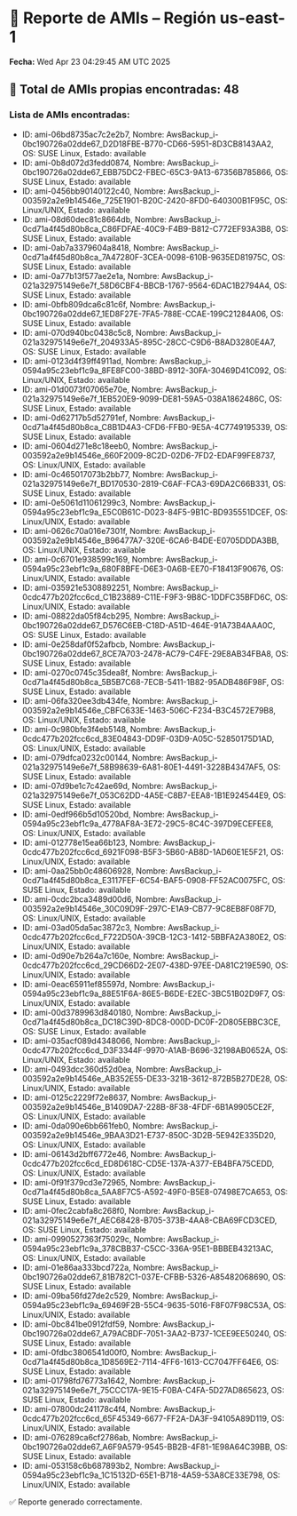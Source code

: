 # 📄 Reporte de AMIs – Región us-east-1
**Fecha:** Wed Apr 23 04:29:45 AM UTC 2025

## 🧬 Total de AMIs propias encontradas: 48

### Lista de AMIs encontradas:
- ID: ami-06bd8735ac7c2e2b7, Nombre: AwsBackup_i-0bc190726a02dde67_D2D18FBE-B770-CD66-5951-8D3CB8143AA2, OS: SUSE Linux, Estado: available
- ID: ami-0b8d072d3fedd0874, Nombre: AwsBackup_i-0bc190726a02dde67_EBB75DC2-FBEC-65C3-9A13-67356B785866, OS: SUSE Linux, Estado: available
- ID: ami-0456bb90140122c40, Nombre: AwsBackup_i-003592a2e9b14546e_725E1901-B20C-2420-8FD0-640300B1F95C, OS: Linux/UNIX, Estado: available
- ID: ami-08d60dec81c8664db, Nombre: AwsBackup_i-0cd71a4f45d80b8ca_C86FDFAE-40C9-F4B9-B812-C772EF93A3B8, OS: SUSE Linux, Estado: available
- ID: ami-0ab7a3379604a8418, Nombre: AwsBackup_i-0cd71a4f45d80b8ca_7A47280F-3CEA-0098-610B-9635ED81975C, OS: SUSE Linux, Estado: available
- ID: ami-0a77b13f577ae2e1a, Nombre: AwsBackup_i-021a32975149e6e7f_58D6CBF4-BBCB-1767-9564-6DAC1B2794A4, OS: SUSE Linux, Estado: available
- ID: ami-0bfb809dca6c81c6f, Nombre: AwsBackup_i-0bc190726a02dde67_1ED8F27E-7FA5-788E-CCAE-199C21284A06, OS: SUSE Linux, Estado: available
- ID: ami-070d940bc0438c5c8, Nombre: AwsBackup_i-021a32975149e6e7f_204933A5-895C-28CC-C9D6-B8AD3280E4A7, OS: SUSE Linux, Estado: available
- ID: ami-0123d4f39ff4911ad, Nombre: AwsBackup_i-0594a95c23ebf1c9a_8FE8FC00-38BD-8912-30FA-30469D41C092, OS: Linux/UNIX, Estado: available
- ID: ami-01d0073f07065e70e, Nombre: AwsBackup_i-021a32975149e6e7f_1EB520E9-9099-DE81-59A5-038A1862486C, OS: SUSE Linux, Estado: available
- ID: ami-0d62717b5d52791ef, Nombre: AwsBackup_i-0cd71a4f45d80b8ca_C8B1D4A3-CFD6-FFB0-9E5A-4C7749195339, OS: SUSE Linux, Estado: available
- ID: ami-0604d271e8c18eeb0, Nombre: AwsBackup_i-003592a2e9b14546e_660F2009-8C2D-02D6-7FD2-EDAF99FE8737, OS: Linux/UNIX, Estado: available
- ID: ami-0c465017073b2bb77, Nombre: AwsBackup_i-021a32975149e6e7f_BD170530-2819-C6AF-FCA3-69DA2C66B331, OS: SUSE Linux, Estado: available
- ID: ami-0e5061d11061299c3, Nombre: AwsBackup_i-0594a95c23ebf1c9a_E5C0B61C-D023-84F5-9B1C-BD935551DCEF, OS: Linux/UNIX, Estado: available
- ID: ami-0626c70a016e7301f, Nombre: AwsBackup_i-003592a2e9b14546e_B96477A7-320E-6CA6-B4DE-E0705DDDA3BB, OS: Linux/UNIX, Estado: available
- ID: ami-0c6701e938599c169, Nombre: AwsBackup_i-0594a95c23ebf1c9a_680F8BFE-D6E3-0A6B-EE70-F18413F90676, OS: Linux/UNIX, Estado: available
- ID: ami-035921e5308892251, Nombre: AwsBackup_i-0cdc477b202fcc6cd_C1B23889-C11E-F9F3-9B8C-1DDFC35BFD6C, OS: Linux/UNIX, Estado: available
- ID: ami-08822da05f84cb295, Nombre: AwsBackup_i-0bc190726a02dde67_D576C6EB-C18D-A51D-464E-91A73B4AAA0C, OS: SUSE Linux, Estado: available
- ID: ami-0e258daf0f52afbcb, Nombre: AwsBackup_i-0bc190726a02dde67_8CE7A703-2478-AC79-C4FE-29E8AB34FBA8, OS: SUSE Linux, Estado: available
- ID: ami-0270c0745c35dea8f, Nombre: AwsBackup_i-0cd71a4f45d80b8ca_5B5B7C68-7ECB-5411-1B82-95ADB486F98F, OS: SUSE Linux, Estado: available
- ID: ami-06fa320ee3db434fe, Nombre: AwsBackup_i-003592a2e9b14546e_CBFC633E-1463-506C-F234-B3C4572E79B8, OS: Linux/UNIX, Estado: available
- ID: ami-0c980bfe3f4eb5148, Nombre: AwsBackup_i-0cdc477b202fcc6cd_83E04843-DD9F-03D9-A05C-52850175D1AD, OS: Linux/UNIX, Estado: available
- ID: ami-079dfca0232c00144, Nombre: AwsBackup_i-021a32975149e6e7f_58B98639-6A81-80E1-4491-3228B4347AF5, OS: SUSE Linux, Estado: available
- ID: ami-07d9be1c7c42ae69d, Nombre: AwsBackup_i-021a32975149e6e7f_053C62DD-4A5E-C8B7-EEA8-1B1E924544E9, OS: SUSE Linux, Estado: available
- ID: ami-0edf966b5d10520bd, Nombre: AwsBackup_i-0594a95c23ebf1c9a_4778AF8A-3E72-29C5-8C4C-397D9ECEFEE8, OS: Linux/UNIX, Estado: available
- ID: ami-012778e15ea66b123, Nombre: AwsBackup_i-0cdc477b202fcc6cd_6921F098-B5F3-5B60-AB8D-1AD60E1E5F21, OS: Linux/UNIX, Estado: available
- ID: ami-0aa25bb0c48606928, Nombre: AwsBackup_i-0cd71a4f45d80b8ca_E3117FEF-6C54-BAF5-0908-FF52AC0075FC, OS: SUSE Linux, Estado: available
- ID: ami-0cdc2bca3489d00d6, Nombre: AwsBackup_i-003592a2e9b14546e_30C09D9F-297C-E1A9-CB77-9C8EB8F08F7D, OS: Linux/UNIX, Estado: available
- ID: ami-03ad05da5ac3872c3, Nombre: AwsBackup_i-0cdc477b202fcc6cd_F722D50A-39CB-12C3-1412-5BBFA2A380E2, OS: Linux/UNIX, Estado: available
- ID: ami-0d90e7b264a7c160e, Nombre: AwsBackup_i-0cdc477b202fcc6cd_29CD66D2-2E07-438D-97EE-DA81C219E590, OS: Linux/UNIX, Estado: available
- ID: ami-0eac65911ef85597d, Nombre: AwsBackup_i-0594a95c23ebf1c9a_88E51F6A-86E5-B6DE-E2EC-3BC51B02D9F7, OS: Linux/UNIX, Estado: available
- ID: ami-00d3789963d840180, Nombre: AwsBackup_i-0cd71a4f45d80b8ca_DC18C39D-8DC8-000D-DC0F-2D805EBBC3CE, OS: SUSE Linux, Estado: available
- ID: ami-035acf089d4348066, Nombre: AwsBackup_i-0cdc477b202fcc6cd_D3F3344F-9970-A1AB-B696-32198AB0652A, OS: Linux/UNIX, Estado: available
- ID: ami-0493dcc360d52d0ea, Nombre: AwsBackup_i-003592a2e9b14546e_AB352E55-DE33-321B-3612-872B5B27DE28, OS: Linux/UNIX, Estado: available
- ID: ami-0125c2229f72e8637, Nombre: AwsBackup_i-003592a2e9b14546e_B1409DA7-228B-8F38-4FDF-6B1A9905CE2F, OS: Linux/UNIX, Estado: available
- ID: ami-0da090e6bb661feb0, Nombre: AwsBackup_i-003592a2e9b14546e_9BAA3D21-E737-850C-3D2B-5E942E335D20, OS: Linux/UNIX, Estado: available
- ID: ami-06143d2bff6772e46, Nombre: AwsBackup_i-0cdc477b202fcc6cd_ED8D618C-CD5E-137A-A377-EB4BFA75CEDD, OS: Linux/UNIX, Estado: available
- ID: ami-0f91f379cd3e72965, Nombre: AwsBackup_i-0cd71a4f45d80b8ca_5AA8F7C5-A592-49F0-B5E8-07498E7CA653, OS: SUSE Linux, Estado: available
- ID: ami-0fec2cabfa8c268f0, Nombre: AwsBackup_i-021a32975149e6e7f_AEC68428-B705-373B-4AA8-CBA69FCD3CED, OS: SUSE Linux, Estado: available
- ID: ami-0990527363f75029c, Nombre: AwsBackup_i-0594a95c23ebf1c9a_378CBB37-C5CC-336A-95E1-BBBEB43213AC, OS: Linux/UNIX, Estado: available
- ID: ami-01e86aa333bcd722a, Nombre: AwsBackup_i-0bc190726a02dde67_81B782C1-037E-CFBB-5326-A85482068690, OS: SUSE Linux, Estado: available
- ID: ami-09ba56fd27de2c529, Nombre: AwsBackup_i-0594a95c23ebf1c9a_69469F2B-55C4-9635-5016-F8F07F98C53A, OS: Linux/UNIX, Estado: available
- ID: ami-0bc841be0912fdf59, Nombre: AwsBackup_i-0bc190726a02dde67_A79ACBDF-7051-3AA2-B737-1CEE9EE50240, OS: SUSE Linux, Estado: available
- ID: ami-0fdbc3806541d00f0, Nombre: AwsBackup_i-0cd71a4f45d80b8ca_1D8569E2-7114-4FF6-1613-CC7047FF64E6, OS: SUSE Linux, Estado: available
- ID: ami-01798fd76773a1642, Nombre: AwsBackup_i-021a32975149e6e7f_75CCC17A-9E15-F0BA-C4FA-5D27AD865623, OS: SUSE Linux, Estado: available
- ID: ami-07800dc241178c4f4, Nombre: AwsBackup_i-0cdc477b202fcc6cd_65F45349-6677-FF2A-DA3F-94105A89D119, OS: Linux/UNIX, Estado: available
- ID: ami-076289ca6cf2786ab, Nombre: AwsBackup_i-0bc190726a02dde67_A6F9A579-9545-BB2B-4F81-1E98A64C39BB, OS: SUSE Linux, Estado: available
- ID: ami-053158c6b687893b2, Nombre: AwsBackup_i-0594a95c23ebf1c9a_1C15132D-65E1-B718-4A59-53A8CE33E798, OS: Linux/UNIX, Estado: available

✅ Reporte generado correctamente.
